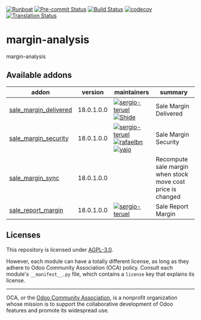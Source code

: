 
[![Runboat](https://img.shields.io/badge/runboat-Try%20me-875A7B.png)](https://runboat.odoo-community.org/builds?repo=OCA/margin-analysis&target_branch=18.0)
[![Pre-commit Status](https://github.com/OCA/margin-analysis/actions/workflows/pre-commit.yml/badge.svg?branch=18.0)](https://github.com/OCA/margin-analysis/actions/workflows/pre-commit.yml?query=branch%3A18.0)
[![Build Status](https://github.com/OCA/margin-analysis/actions/workflows/test.yml/badge.svg?branch=18.0)](https://github.com/OCA/margin-analysis/actions/workflows/test.yml?query=branch%3A18.0)
[![codecov](https://codecov.io/gh/OCA/margin-analysis/branch/18.0/graph/badge.svg)](https://codecov.io/gh/OCA/margin-analysis)
[![Translation Status](https://translation.odoo-community.org/widgets/margin-analysis-18-0/-/svg-badge.svg)](https://translation.odoo-community.org/engage/margin-analysis-18-0/?utm_source=widget)

<!-- /!\ do not modify above this line -->

# margin-analysis

margin-analysis

<!-- /!\ do not modify below this line -->

<!-- prettier-ignore-start -->

[//]: # (addons)

Available addons
----------------
addon | version | maintainers | summary
--- | --- | --- | ---
[sale_margin_delivered](sale_margin_delivered/) | 18.0.1.0.0 | [![sergio-teruel](https://github.com/sergio-teruel.png?size=30px)](https://github.com/sergio-teruel) [![Shide](https://github.com/Shide.png?size=30px)](https://github.com/Shide) | Sale Margin Delivered
[sale_margin_security](sale_margin_security/) | 18.0.1.0.0 | [![sergio-teruel](https://github.com/sergio-teruel.png?size=30px)](https://github.com/sergio-teruel) [![rafaelbn](https://github.com/rafaelbn.png?size=30px)](https://github.com/rafaelbn) [![yajo](https://github.com/yajo.png?size=30px)](https://github.com/yajo) | Sale Margin Security
[sale_margin_sync](sale_margin_sync/) | 18.0.1.0.0 |  | Recompute sale margin when stock move cost price is changed
[sale_report_margin](sale_report_margin/) | 18.0.1.0.0 | [![sergio-teruel](https://github.com/sergio-teruel.png?size=30px)](https://github.com/sergio-teruel) | Sale Report Margin

[//]: # (end addons)

<!-- prettier-ignore-end -->

## Licenses

This repository is licensed under [AGPL-3.0](LICENSE).

However, each module can have a totally different license, as long as they adhere to Odoo Community Association (OCA)
policy. Consult each module's `__manifest__.py` file, which contains a `license` key
that explains its license.

----
OCA, or the [Odoo Community Association](http://odoo-community.org/), is a nonprofit
organization whose mission is to support the collaborative development of Odoo features
and promote its widespread use.
